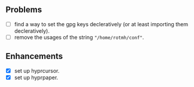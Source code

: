 ## Problems

- [ ] find a way to set the gpg keys decleratively (or at least importing them
      decleratively).
- [ ] remove the usages of the string `"/home/rotmh/conf"`.

## Enhancements

- [x] set up hyprcursor.
- [x] set up hyprpaper.
